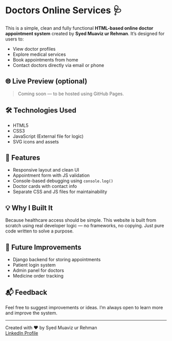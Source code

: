 # Doctors Online Services 🩺

This is a simple, clean and fully functional **HTML-based online doctor appointment system** created by **Syed Muaviz ur Rehman**. It’s designed for users to:

- View doctor profiles
- Explore medical services
- Book appointments from home
- Contact doctors directly via email or phone

## 🌐 Live Preview (optional)
> Coming soon — to be hosted using GitHub Pages.

## 🛠️ Technologies Used

- HTML5
- CSS3
- JavaScript (External file for logic)
- SVG icons and assets

## 🎯 Features

- Responsive layout and clean UI
- Appointment form with JS validation
- Console-based debugging using `console.log()`
- Doctor cards with contact info
- Separate CSS and JS files for maintainability

## 💡 Why I Built It

Because healthcare access should be simple. This website is built from scratch using real developer logic — no frameworks, no copying. Just pure code written to solve a purpose.

## 🧠 Future Improvements

- Django backend for storing appointments
- Patient login system
- Admin panel for doctors
- Medicine order tracking

## 📬 Feedback

Feel free to suggest improvements or ideas. I’m always open to learn more and improve the system.

---

Created with ❤️ by Syed Muaviz ur Rehman  
[LinkedIn Profile](https://www.linkedin.com/in/syed-muaviz-ur-rehman/)
